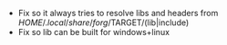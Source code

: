 * Fix so it always tries to resolve libs and headers from $HOME/.local/share/forg/$TARGET/(lib|include)
* Fix so lib can be built for windows+linux

